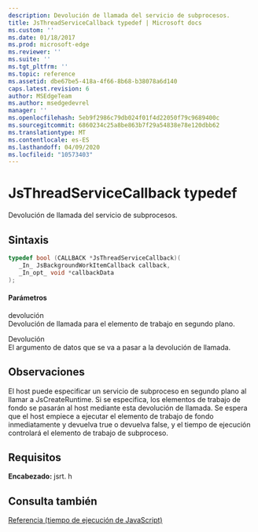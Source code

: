 ```yaml
---
description: Devolución de llamada del servicio de subprocesos.
title: JsThreadServiceCallback typedef | Microsoft docs
ms.custom: ''
ms.date: 01/18/2017
ms.prod: microsoft-edge
ms.reviewer: ''
ms.suite: ''
ms.tgt_pltfrm: ''
ms.topic: reference
ms.assetid: dbe67be5-418a-4f66-8b68-b38078a6d140
caps.latest.revision: 6
author: MSEdgeTeam
ms.author: msedgedevrel
manager: ''
ms.openlocfilehash: 5eb9f2986c79db024f01f4d22050f79c9689400c
ms.sourcegitcommit: 6860234c25a8be863b7f29a54838e78e120dbb62
ms.translationtype: MT
ms.contentlocale: es-ES
ms.lasthandoff: 04/09/2020
ms.locfileid: "10573403"
---
```

# JsThreadServiceCallback typedef
Devolución de llamada del servicio de subprocesos.  
  
## Sintaxis  
  
```cpp  
typedef bool (CALLBACK *JsThreadServiceCallback)(  
   _In_ JsBackgroundWorkItemCallback callback,  
   _In_opt_ void *callbackData  
);  
```  
  
#### Parámetros  
 devolución  
 Devolución de llamada para el elemento de trabajo en segundo plano.  
  
 Devolución  
 El argumento de datos que se va a pasar a la devolución de llamada.  
  
## Observaciones  
 El host puede especificar un servicio de subproceso en segundo plano al llamar a JsCreateRuntime. Si se especifica, los elementos de trabajo de fondo se pasarán al host mediante esta devolución de llamada. Se espera que el host empiece a ejecutar el elemento de trabajo de fondo inmediatamente y devuelva true o devuelva false, y el tiempo de ejecución controlará el elemento de trabajo de subproceso.  
  
## Requisitos  
 **Encabezado:** jsrt. h  
  
## Consulta también  
 [Referencia (tiempo de ejecución de JavaScript)](../chakra-hosting/reference-javascript-runtime.md)